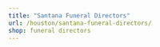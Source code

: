 ```yaml
---
title: "Santana Funeral Directors"
url: /houston/santana-funeral-directors/
shop: funeral directors
---
```

